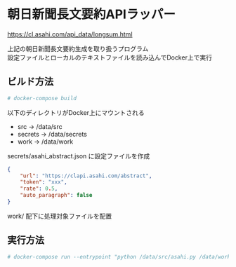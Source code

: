 # 朝日新聞長文要約APIラッパー

https://cl.asahi.com/api_data/longsum.html

上記の朝日新聞長文要約生成を取り扱うプログラム  
設定ファイルとローカルのテキストファイルを読み込んでDocker上で実行

## ビルド方法

```bash
# docker-compose build
```

以下のディレクトリがDocker上にマウントされる

* src -> /data/src
* secrets ->  /data/secrets
* work -> /data/work

secrets/asahi_abstract.json に設定ファイルを作成

```json
{
    "url": "https://clapi.asahi.com/abstract",
    "token": "xxx",
    "rate": 0.5,
    "auto_paragraph": false
}
```

work/ 配下に処理対象ファイルを配置


## 実行方法

```bash
# docker-compose run --entrypoint "python /data/src/asahi.py /data/work/test.txt" asahi-abstract
```

